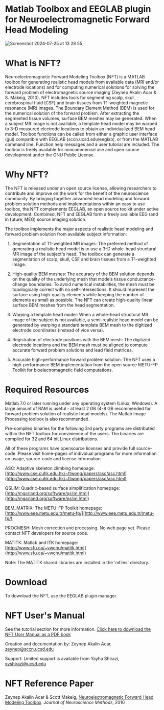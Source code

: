 # Matlab Toolbox and EEGLAB plugin for Neuroelectromagnetic Forward Head Modeling

![Screenshot 2024-07-25 at 13 28 55](https://github.com/user-attachments/assets/8871c122-dba0-4e1d-a976-7a4a8f6f7c6b)

# What is NFT?

Neuroelectromagnetic Forward Modeling Toolbox (NFT) is a MATLAB toolbox
for generating realistic head models from available data (MRI and/or
electrode locations) and for computing numerical solutions for solving
the forward problem of electromagnetic source imaging (Zeynep Akalin
Acar & S. Makeig, 2010). NFT includes tools for segmenting scalp, skull,
cerebrospinal fluid (CSF) and brain tissues from T1-weighted magnetic
resonance (MR) images. The Boundary Element Method (BEM) is used for the
numerical solution of the forward problem. After extracting the
segmented tissue volumes, surface BEM meshes may be generated. When a
subject MR image is not available, a template head model may be warped
to 3-D measured electrode locations to obtain an individualized BEM head
model. Toolbox functions can be called from either a graphic user
interface (gui) compatible with EEGLAB (sccn.ucsd.edu/eeglab), or from
the MATLAB command line. Function help messages and a user tutorial are
included. The toolbox is freely available for noncommercial use and open
source development under the GNU Public License.

# Why NFT?

The NFT is released under an open source license, allowing researchers
to contribute and improve on the work for the benefit of the
neuroscience community. By bringing together advanced head modeling and
forward problem solution methods and implementations within an easy to
use toolbox, the NFT complements EEGLAB, an open source toolkit under
active development. Combined, NFT and EEGLAB form a freely available EEG
(and in future, MEG) source imaging solution.

The toolbox implements the major aspects of realistic head modeling and
forward problem solution from available subject information:

1.  Segmentation of T1-weighted MR images: The preferred method of
    generating a realistic head model is to use a 3-D whole-head
    structural MR image of the subject's head. The toolbox can generate
    a segmentation of scalp, skull, CSF and brain tissues from a
    T1-weighted image.

2.  High-quality BEM meshes: The accuracy of the BEM solution depends on
    the quality of the underlying mesh that models tissue
    conductance-change boundaries. To avoid numerical instabilities, the
    mesh must be topologically correct with no self-intersections. It
    should represent the surface using high-quality elements while
    keeping the number of elements as small as possible. The NFT can
    create high-quality linear surface BEM meshes from the head
    segmentation.

3.  Warping a template head model: When a whole-head structural MR image
    of the subject is not available, a semi-realistic head model can be
    generated by warping a standard template BEM mesh to the digitized
    electrode coordinates (instead of vice versa).

4.  Registration of electrode positions with the BEM mesh: The digitized
    electrode locations and the BEM mesh must be aligned to compute
    accurate forward problem solutions and lead field matrices.

5.  Accurate high-performance forward problem solution: The NFT uses a
    high-performance BEM implementation from the open source METU-FP
    Toolkit for bioelectromagnetic field computations.

# Required Resources

Matlab 7.0 or later running under any operating system (Linux, Windows).
A large amount of RAM is useful - at least 2 GB (4-8 GB recommended for
forward problem solution of realistic head models). The Matlab Image
Processing toolbox is also recommended.

Pre-compiled binaries for the following 3rd party programs are distributed
within the NFT toolbox for convinience of the users. The binaries are compiled
for 32 and 64 bit Linux distributions.

All of these programs have opensource licenses and provide full source-code.
Please visit home-pages of individual programs for more information on usage,
source-code and license information.

ASC: Adaptive skeleton climbing
homepage: [http://www.cse.cuhk.edu.hk/~ttwong/papers/asc/asc.html](http://www.cse.cuhk.edu.hk/~ttwong/papers/asc/asc.html)

QSLIM: Quadric-based surface simplification
homepage: [http://mgarland.org/software/qslim.html](http://mgarland.org/software/qslim.html)

BEM_MATRIX: The METU-FP Toolkit
homepage: [http://www.eee.metu.edu.tr/metu-fp/](http://www.eee.metu.edu.tr/metu-fp/)

PROCMESH: Mesh correction and processing. No web page yet. Please contact NFT developers for source code.

MATITK: Matlab and ITK
homepage: [http://www.sfu.ca/~vwchu/matitk.html](http://www.sfu.ca/~vwchu/matitk.html)

Note: The MATITK shared libraries are installed in the 'mfiles' directory.

# Download

To download the NFT, use the EEGLAB plugin manager.

# NFT User's Manual
See the tutorial section for more information. [Click here to download the NFT User Manual as a PDF book](https://github.com/user-attachments/files/16383465/NFT_Tutorial.pdf)

Creation and documentation by: Zeynep Akalin Acar, zeynep@sccn.ucsd.edu

Support: Limited support is available from Yayha Shirazi, syshirazi@ucsd.edu

# NFT Reference Paper

Zeynep Akalin Acar & Scott Makeig, [Neuroelectromagnetic Forward Head
Modeling Toolbox](http://sccn.ucsd.edu/%7Escott/pdf/Zeynep_NFT_Toolbox10.pdf).
<em>Journal of Neuroscience Methods</em>, 2010

